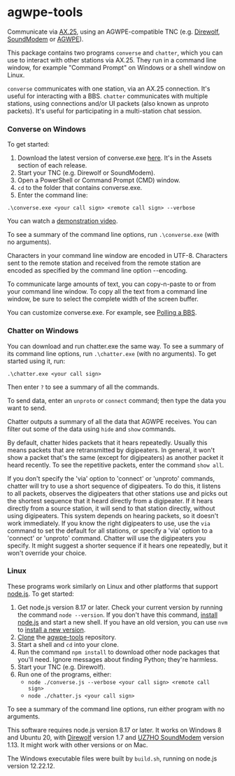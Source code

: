 # agwpe-tools
Communicate via [AX.25](https://www.tapr.org/pdf/AX25.2.2.pdf),
using an AGWPE-compatible TNC (e.g.
[Direwolf](https://github.com/wb2osz/direwolf),
[SoundModem](http://uz7.ho.ua/packetradio.htm) or
[AGWPE](https://www.sv2agw.com/downloads/)).

This package contains two programs `converse` and `chatter`,
which you can use to interact with other stations via AX.25.
They run in a command line window, for example
"Command Prompt" on Windows or a shell window on Linux.

`converse` communicates with one station, via an AX.25 connection.
It's useful for interacting with a BBS.
`chatter` communicates with multiple stations, using connections
and/or UI packets (also known as unproto packets).
It's useful for participating in a multi-station chat session.

### Converse on Windows

To get started:
1. Download the latest version of converse.exe
   [here](https://github.com/jmkristian/agwpe-tools/releases).
   It's in the Assets section of each release.
2. Start your TNC (e.g. Direwolf or SoundModem).
3. Open a PowerShell or Command Prompt (CMD) window.
4. `cd` to the folder that contains converse.exe.
5. Enter the command line:

`.\converse.exe <your call sign> <remote call sign> --verbose`

You can watch a [demonstration video](https://youtu.be/lRvlnEeBrow/).

To see a summary of the command line options, run `.\converse.exe` (with no arguments).

Characters in your command line window are encoded in UTF-8.
Characters sent to the remote station and received from the remote station
are encoded as specified by the command line option --encoding.

To communicate large amounts of text,
you can copy-n-paste to or from your command line window.
To copy all the text from a command line window,
be sure to select the complete width of the screen buffer.

You can customize converse.exe.
For example, see [Polling a BBS](BBS_polling.md).

### Chatter on Windows

You can download and run chatter.exe the same way.
To see a summary of its command line options,
run `.\chatter.exe` (with no arguments).
To get started using it, run:

`.\chatter.exe <your call sign>`

Then enter `?` to see a summary of all the commands.

To send data, enter an `unproto` or `connect` command;
then type the data you want to send.

Chatter outputs a summary of all the data that AGWPE receives.
You can filter out some of the data using `hide` and `show` commands.

By default, chatter hides packets that it hears repeatedly.
Usually this means packets that are retransmitted by digipeaters.
In general, it won't show a packet that's
the same (except for digipeaters) as another packet it heard recently.
To see the repetitive packets, enter the command `show all`.

If you don't specify the 'via' option to 'connect' or 'unproto' commands,
chatter will try to use a short sequence of digipeaters.
To do this, it listens to all packets,
observes the digipeaters that other stations use
and picks out the shortest sequence that it heard directly from a digipeater.
If it hears directly from a source station,
it will send to that station directly, without using digipeaters.
This system depends on hearing packets, so it doesn't work immediately.
If you know the right digipeaters to use,
use the `via` command to set the default for all stations,
or specify a 'via' option to a 'connect' or 'unproto' command.
Chatter will use the digipeaters you specify.
It might suggest a shorter sequence if it hears one repeatedly,
but it won't override your choice.

### Linux

These programs work similarly on Linux and other platforms that support
[node.js](http://nodejs.org).
To get started:

1. Get node.js version 8.17 or later.
   Check your current version by running the command `node --version`.
   If you don't have this command, [install node.js](https://nodejs.org/en/download/)
   and start a new shell.
   If you have an old version, you can use `nvm` to
   [install a new version](https://heynode.com/tutorial/install-nodejs-locally-nvm/).
2. [Clone](https://www.techrepublic.com/article/how-to-clone-github-repository/)
   the [agwpe-tools](https://github.com/jmkristian/agwpe-tools) repository.
3. Start a shell and `cd` into your clone.
4. Run the command `npm install` to download other node packages that you'll need.
   Ignore messages about finding Python; they're harmless.
5. Start your TNC (e.g. Direwolf).
6. Run one of the programs, either:
   - `node ./converse.js --verbose <your call sign> <remote call sign>`
   - `node ./chatter.js <your call sign>`

To see a summary of the command line options, run either program with no arguments.

This software requires node.js version 8.17 or later.
It works on Windows 8 and Ubuntu 20, with
[Direwolf](https://github.com/wb2osz/direwolf) version 1.7
and [UZ7HO SoundModem](http://uz7.ho.ua/packetradio.htm) version 1.13.
It might work with other versions or on Mac.

The Windows executable files were built by `build.sh`,
running on node.js version 12.22.12.
